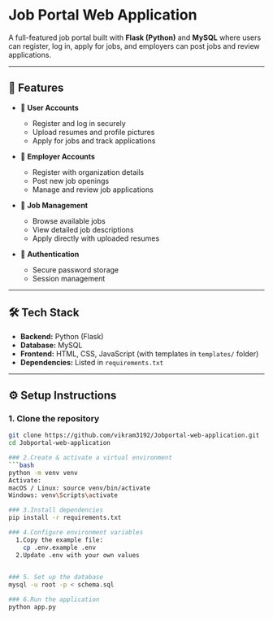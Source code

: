 # Job Portal Web Application

A full-featured job portal built with **Flask (Python)** and **MySQL** where users can register, log in, apply for jobs, and employers can post jobs and review applications.

---

## 🚀 Features

- 👤 **User Accounts**
  - Register and log in securely
  - Upload resumes and profile pictures
  - Apply for jobs and track applications

- 🏢 **Employer Accounts**
  - Register with organization details
  - Post new job openings
  - Manage and review job applications

- 💼 **Job Management**
  - Browse available jobs
  - View detailed job descriptions
  - Apply directly with uploaded resumes

- 🔐 **Authentication**
  - Secure password storage
  - Session management

---

## 🛠️ Tech Stack

- **Backend:** Python (Flask)
- **Database:** MySQL
- **Frontend:** HTML, CSS, JavaScript (with templates in `templates/` folder)
- **Dependencies:** Listed in `requirements.txt`

---

## ⚙️ Setup Instructions

### 1. Clone the repository
```bash
git clone https://github.com/vikram3192/Jobportal-web-application.git
cd Jobportal-web-application

### 2.Create & activate a virtual environment
```bash
python -m venv venv
Activate:
macOS / Linux: source venv/bin/activate
Windows: venv\Scripts\activate

### 3.Install dependencies
pip install -r requirements.txt

### 4.Configure environment variables
  1.Copy the example file:  
    cp .env.example .env
  2.Update .env with your own values
 

### 5. Set up the database
mysql -u root -p < schema.sql

### 6.Run the application
python app.py
